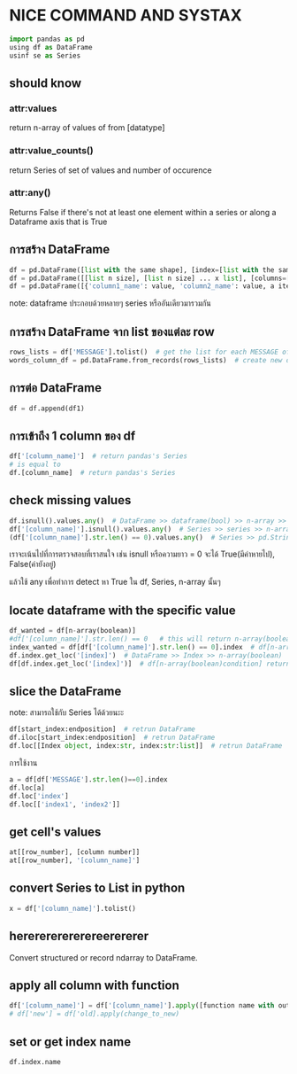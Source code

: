 # NICE COMMAND AND SYSTAX

```python
import pandas as pd
using df as DataFrame
usinf se as Series
```

## should know

### attr:values

return n-array of values of from [datatype] 

### attr:value_counts()

return Series of set of values and number of occurence

### attr:any()

Returns False if there's not at least one element within a series or along a Dataframe axis that is True

## การสร้าง DataFrame

```python
df = pd.DataFrame([list with the same shape], [index=[list with the same shape]])  # 1 column, many rows
df = pd.DataFrame([[list n size], [list n size] ... x list], [columns=[column_name_lists n size]])  # x rows with n column
df = pd.DataFrame([{'column1_name': value, 'column2_name': value, a items}, {the same}, ... n dicts])  # n rows with a column
```

note: dataframe ประกอบด้วยหลายๆ series หรืออันเดียวมารวมกัน

## การสร้าง DataFrame จาก list ของแต่ละ row

```python
rows_lists = df['MESSAGE'].tolist()  # get the list for each MESSAGE of email
words_column_df = pd.DataFrame.from_records(rows_lists)  # create new dataframe from given row of lists
```

## การต่อ DataFrame

```python
df = df.append(df1)
```

## การเข้าถึง 1 column ของ df

```python
df['[column_name]']  # return pandas's Series
# is equal to
df.[column_name]  # return pandas's Series
```

## check missing values

```python
df.isnull().values.any()  # DataFrame >> dataframe(bool) >> n-array >> boolean
df['[column_name]'].isnull().values.any()  # Series >> series >> n-array >> boolean
(df['[column_name]'].str.len() == 0).values.any()  # Series >> pd.StringMethods >> Series >> (==0) n-array(boolean) >> n-array >> boolean
```

เราจะเน้นไปที่การตรวจสอบที่เราสนใจ เช่น isnull หรือความยาว = 0 จะได้ True(มีค่าหายไป), False(ค่ายังอยู่)

แล้วใช้ any เพื่อทำการ detect หา True ใน df, Series, n-array นั้นๆ

## locate dataframe with the specific value

```python
df_wanted = df[n-array(boolean)]
#df['[column_name]'].str.len() == 0   # this will return n-array(boolean)
index_wanted = df[df['[column_name]'].str.len() == 0].index  # df[n-array(boolean)condition] return df
df.index.get_loc('[index]')  # DataFrame >> Index >> n-array(boolean)
df[df.index.get_loc('[index]')]  # df[n-array(boolean)condition] return get df
```

## slice the DataFrame

note: สามารถใช้กับ Series ได้ด้วยนะะ

```python
df[start_index:endposition]  # retrun DataFrame
df.iloc[start_index:endposition]  # retrun DataFrame
df.loc[[Index object, index:str, index:str:list]]  # retrun DataFrame
```

การใช้งาน

```python
a = df[df['MESSAGE'].str.len()==0].index
df.loc[a]
df.loc['index']
df.loc[['index1', 'index2']]
```

## get cell's values

```python
at[[row_number], [column number]]
at[[row_number], '[column_name]']
```

## convert Series to List in python

```python
x = df['[column_name]'].tolist()
```

## hererererererereerererer
Convert structured or record ndarray to DataFrame.

## apply all column with function

```python
df['[column_name]'] = df['[column_name]'].apply([function name with out ()])
# df['new'] = df['old].apply(change_to_new)
```

## set or get index name

```python
df.index.name 
```

